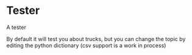 # Tester
A tester

By default it will test you about trucks, but you can change the topic by editing the python dictionary (csv support is a work in process)
